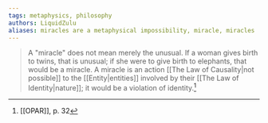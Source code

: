 ```yaml
---
tags: metaphysics, philosophy
authors: LiquidZulu
aliases: miracles are a metaphysical impossibility, miracle, miracles
---
```


>A "miracle" does not mean merely the unusual. If a woman gives birth to twins, that is unusual; if she were to give birth to elephants, that would be a miracle. A miracle is an action [[The Law of Causality|not possible]] to the [[Entity|entities]] involved by their [[The Law of Identity|nature]]; it would be a violation of identity.[^1]

[^1]: [[OPAR]], p. 32